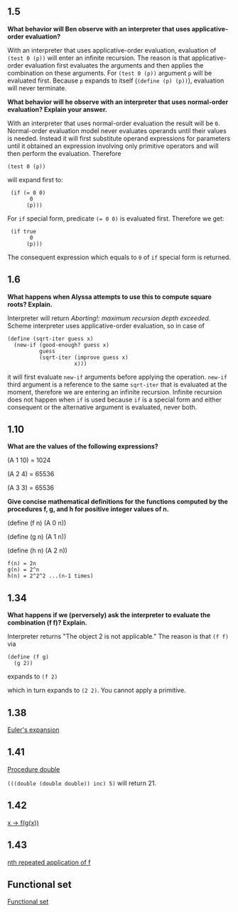 ## 1.5

**What behavior will Ben observe with an interpreter that uses applicative-order evaluation?** 

With an interpreter that uses applicative-order evaluation, evaluation of `(test 0 (p))` will enter an infinite recursion.
The reason is that applicative-order evaluation first evaluates the arguments and then applies the combination on these arguments. 
For `(test 0 (p))` argument `p` will be evaluated first. Because `p` expands to itself (`(define (p) (p))`), evaluation will never terminate. 

**What behavior will he observe with an interpreter that uses normal-order evaluation? Explain your answer.**

With an interpreter that uses normal-order evaluation the result will be `0`. 
Normal-order evaluation model never evaluates operands until their values is needed.
Instead it will first substitute operand expressions for parameters until it obtained an expression involving only primitive operators
and will then perform the evaluation.
Therefore

`(test 0 (p))`

 will expand first to:
```
 (if (= 0 0)
       0
      (p)))
```

      
For `if` special form, predicate `(= 0 0)` is evaluated first. Therefore we get:
 ```
  (if true
        0
       (p)))
  ```
       
The consequent expression which equals to `0` of `if` special form is returned.


## 1.6

**What happens when Alyssa attempts to use this to compute square roots? Explain.**

Interpreter will return _Aborting!: maximum recursion depth exceeded._
Scheme interpreter uses applicative-order evaluation, so in case of

```
(define (sqrt-iter guess x)
  (new-if (good-enough? guess x)
          guess
          (sqrt-iter (improve guess x)
                     x)))
```
			 
it will first evaluate `new-if` arguments before applying the operation. `new-if` third argument is a reference to the same `sqrt-iter` that is evaluated at the moment, 
therefore we are entering an infinite recursion.
Infinite recursion does not happen when `if` is used because `if` is a special form and either consequent or the alternative argument is evaluated, never both.

## 1.10

**What are the values of the following expressions?**

(A 1 10) = 1024

(A 2 4) =  65536

(A 3 3) = 65536


**Give concise mathematical definitions for the functions computed by the procedures f, g, and h for positive integer values of n.**

(define (f n) (A 0 n))

(define (g n) (A 1 n))

(define (h n) (A 2 n))

```
f(n) = 2n
g(n) = 2^n
h(n) = 2^2^2 ...(n-1 times)
```

## 1.34

**What happens if we (perversely) ask the interpreter to evaluate the combination (f f)? Explain.**

Interpreter returns "The object 2 is not applicable."
The reason is that `(f f)` via

```
(define (f g)
  (g 2))
```

 expands to
 `(f 2)`
  
 which in turn expands to `(2 2)`. You cannot apply a primitive.

## 1.38
[Euler's expansion](euler-exp.scm)

## 1.41
[Procedure double](double.scm)

`(((double (double double)) inc) 5)` will return 21.

## 1.42 
[x -> f(g(x))](compose.scm)

## 1.43
[nth repeated application of f](repeated.scm)

## Functional set
[Functional set](FunctionalSet.hs)


